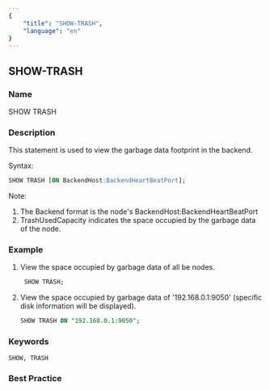 ```yaml
---
{
    "title": "SHOW-TRASH",
    "language": "en"
}
---
```


<!--
Licensed to the Apache Software Foundation (ASF) under one
or more contributor license agreements. See the NOTICE file
distributed with this work for additional information
regarding copyright ownership. The ASF licenses this file
to you under the Apache License, Version 2.0 (the
"License"); you may not use this file except in compliance
with the License. You may obtain a copy of the License at

  http://www.apache.org/licenses/LICENSE-2.0

Unless required by applicable law or agreed to in writing,
software distributed under the License is distributed on an
"AS IS" BASIS, WITHOUT WARRANTIES OR CONDITIONS OF ANY
KIND, either express or implied. See the License for the
specific language governing permissions and limitations
under the License.
-->

## SHOW-TRASH

### Name

SHOW TRASH

### Description

This statement is used to view the garbage data footprint in the backend.

Syntax:

```sql
SHOW TRASH [ON BackendHost:BackendHeartBeatPort];
````

Note:

1. The Backend format is the node's BackendHost:BackendHeartBeatPort
2. TrashUsedCapacity indicates the space occupied by the garbage data of the node.

### Example

1. View the space occupied by garbage data of all be nodes.

   ```sql
    SHOW TRASH;
   ````

2. View the space occupied by garbage data of '192.168.0.1:9050' (specific disk information will be displayed).

   ```sql
   SHOW TRASH ON "192.168.0.1:9050";
   ````

### Keywords

    SHOW, TRASH

### Best Practice